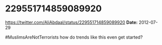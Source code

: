 # 229551714859089920
https://twitter.com/AliAbdaal/status/229551714859089920
**Date:** 2012-07-29

#MuslimsAreNotTerrorists how do trends like this even get started?
